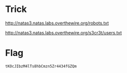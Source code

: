 # Trick

http://natas3.natas.labs.overthewire.org/robots.txt

http://natas3.natas.labs.overthewire.org/s3cr3t/users.txt

# Flag

```
tKOcJIbzM4lTs8hbCmzn5Zr4434fGZQm
```